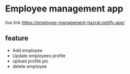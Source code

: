 
# Employee management  app
live link
https://employee-management-hazrat.netlify.app/
## feature
- Add employee
- Update employees profile
- upload profile pic
- delete employee

